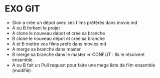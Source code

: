 # EXO GIT

- Sion a crée un dépot avec ses films préférés dans movie.md
- A ou B forkent le projet
- A clone le nouveau dépot et crée sa branche
- B clone le nouveau dépot et crée sa branche
- A et B mettre vos films préfé dans movies.md
- A merge sa branche dans master
- B merge sa branche dans le master => CONFLIT : Ils le résolvent ensemble. 
- A ou B fait un Pull request pour faire une mega liste de film ensemble (modifié) 